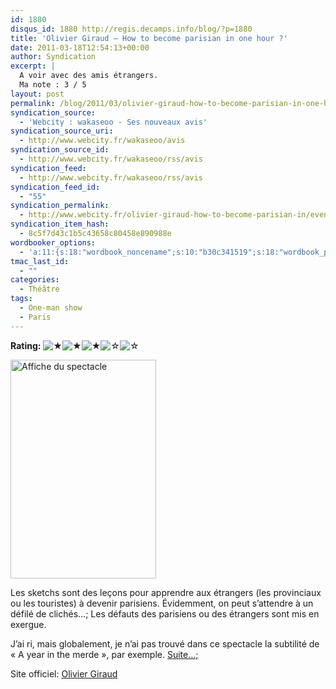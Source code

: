 ```yaml
---
id: 1880
disqus_id: 1880 http://regis.decamps.info/blog/?p=1880
title: 'Olivier Giraud – How to become parisian in one hour ?'
date: 2011-03-18T12:54:13+00:00
author: Syndication
excerpt: |
  A voir avec des amis étrangers.
  Ma note : 3 / 5
layout: post
permalink: /blog/2011/03/olivier-giraud-how-to-become-parisian-in-one-hour-theatre/
syndication_source:
  - 'Webcity : wakaseoo - Ses nouveaux avis'
syndication_source_uri:
  - http://www.webcity.fr/wakaseoo/avis
syndication_source_id:
  - http://www.webcity.fr/wakaseoo/rss/avis
syndication_feed:
  - http://www.webcity.fr/wakaseoo/rss/avis
syndication_feed_id:
  - "55"
syndication_permalink:
  - http://www.webcity.fr/olivier-giraud-how-to-become-parisian-in/evenement
syndication_item_hash:
  - 8c5f7d43c1b5c43658c80458e890988e
wordbooker_options:
  - 'a:11:{s:18:"wordbook_noncename";s:10:"b30c341519";s:18:"wordbook_page_post";s:4:"-100";s:18:"wordbook_orandpage";s:1:"2";s:23:"wordbook_default_author";s:1:"1";s:23:"wordbook_extract_length";s:3:"256";s:19:"wordbook_actionlink";s:3:"300";s:26:"wordbooker_publish_default";s:2:"on";s:27:"wordbooker_publish_override";s:2:"on";s:20:"wordbook_use_excerpt";s:2:"on";s:18:"wordbook_attribute";s:0:"";s:29:"wordbooker_status_update_text";s:33:"New blog post :  %title% - %link%";}'
tmac_last_id:
  - ""
categories:
  - Théâtre
tags:
  - One-man show
  - Paris
---
```

**Rating:** ![&#9733;](http://regis.decamps.info/blog/wp-content/plugins/xavins-review-ratings/default/star.png "3/5")![&#9733;](http://regis.decamps.info/blog/wp-content/plugins/xavins-review-ratings/default/star.png "3/5")![&#9733;](http://regis.decamps.info/blog/wp-content/plugins/xavins-review-ratings/default/star.png "3/5")![&#9734;](http://regis.decamps.info/blog/wp-content/plugins/xavins-review-ratings/default/blank_star.png "3/5")![&#9734;](http://regis.decamps.info/blog/wp-content/plugins/xavins-review-ratings/default/blank_star.png "3/5") 

<img src="http://regis.decamps.info/blog/wp-content/uploads/2011/03/olivierflyers-233x350.jpg" alt="Affiche du spectacle" title="How to become parisian in one hour?" width="233" height="350" class="alignleft size-medium wp-image-1882" srcset="http://regis.decamps.info/blog/wp-content/uploads/2011/03/olivierflyers-233x350.jpg 233w, http://regis.decamps.info/blog/wp-content/uploads/2011/03/olivierflyers.jpg 480w" sizes="(max-width: 233px) 100vw, 233px" />

Les sketchs sont des leçons pour apprendre aux étrangers (les provinciaux ou les touristes) à devenir parisiens. Évidemment, on peut s’attendre à un défilé de clichés…; Les défauts des parisiens ou des étrangers sont mis en exergue.
  
J’ai ri, mais globalement, je n’ai pas trouvé dans ce spectacle la subtilité de « A year in the merde », par exemple.   [Suite…;](http://www.webcity.fr/wakaseoo/120477-e/avis)

Site officiel: [Olivier Giraud](http://www.oliviergiraud.com/)

